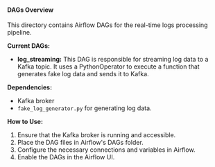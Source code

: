 #### DAGs Overview

This directory contains Airflow DAGs for the real-time logs processing pipeline. 

**Current DAGs:**

*   **log\_streaming:**  This DAG is responsible for streaming log data to a Kafka topic. It uses a PythonOperator to execute a function that generates fake log data and sends it to Kafka.

**Dependencies:**

*   Kafka broker
*   `fake_log_generator.py` for generating log data.

**How to Use:**

1.  Ensure that the Kafka broker is running and accessible.
2.  Place the DAG files in Airflow's DAGs folder.
3.  Configure the necessary connections and variables in Airflow.
4.  Enable the DAGs in the Airflow UI.

